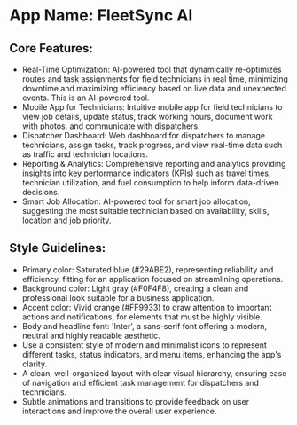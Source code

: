 # **App Name**: FleetSync AI

## Core Features:

- Real-Time Optimization: AI-powered tool that dynamically re-optimizes routes and task assignments for field technicians in real time, minimizing downtime and maximizing efficiency based on live data and unexpected events. This is an AI-powered tool.
- Mobile App for Technicians: Intuitive mobile app for field technicians to view job details, update status, track working hours, document work with photos, and communicate with dispatchers.
- Dispatcher Dashboard: Web dashboard for dispatchers to manage technicians, assign tasks, track progress, and view real-time data such as traffic and technician locations.
- Reporting & Analytics: Comprehensive reporting and analytics providing insights into key performance indicators (KPIs) such as travel times, technician utilization, and fuel consumption to help inform data-driven decisions.
- Smart Job Allocation: AI-powered tool for smart job allocation, suggesting the most suitable technician based on availability, skills, location and job priority.

## Style Guidelines:

- Primary color: Saturated blue (#29ABE2), representing reliability and efficiency, fitting for an application focused on streamlining operations.
- Background color: Light gray (#F0F4F8), creating a clean and professional look suitable for a business application.
- Accent color: Vivid orange (#FF9933) to draw attention to important actions and notifications, for elements that must be highly visible.
- Body and headline font: 'Inter', a sans-serif font offering a modern, neutral and highly readable aesthetic.
- Use a consistent style of modern and minimalist icons to represent different tasks, status indicators, and menu items, enhancing the app's clarity.
- A clean, well-organized layout with clear visual hierarchy, ensuring ease of navigation and efficient task management for dispatchers and technicians.
- Subtle animations and transitions to provide feedback on user interactions and improve the overall user experience.